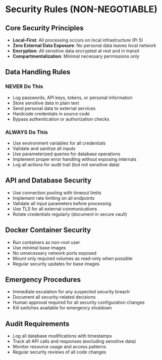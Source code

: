 # Security Rules (NON-NEGOTIABLE)

## Core Security Principles
- **Local-First**: All processing occurs on local infrastructure (Pi 5)
- **Zero External Data Exposure**: No personal data leaves local network
- **Encryption**: All sensitive data encrypted at rest and in transit
- **Compartmentalization**: Minimal necessary permissions only

## Data Handling Rules
### NEVER Do This
- Log passwords, API keys, tokens, or personal information
- Store sensitive data in plain text
- Send personal data to external services
- Hardcode credentials in source code
- Bypass authentication or authorization checks

### ALWAYS Do This
- Use environment variables for all credentials
- Validate and sanitize all inputs
- Use parameterized queries for database operations
- Implement proper error handling without exposing internals
- Log all actions for audit trail (but not sensitive data)

## API and Database Security
- Use connection pooling with timeout limits
- Implement rate limiting on all endpoints
- Validate all input parameters before processing
- Use TLS for all external communications
- Rotate credentials regularly (document in secure vault)

## Docker Container Security
- Run containers as non-root user
- Use minimal base images
- No unnecessary network ports exposed
- Mount only required volumes as read-only when possible
- Regular security updates for base images

## Emergency Procedures
- Immediate escalation for any suspected security breach
- Document all security-related decisions
- Human approval required for all security configuration changes
- Kill switches available for emergency shutdown

## Audit Requirements
- Log all database modifications with timestamps
- Track all API calls and responses (excluding sensitive data)
- Monitor resource usage and access patterns
- Regular security reviews of all code changes